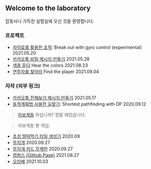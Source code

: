 ## Welcome to the laboratory

잡동사니 가득한 실험실에 오신 것을 환영합니다.

### 프로젝트

* [자이로를 활용한 조작](https://km19809.github.io/gyro/index.html): Break out with gyro control (experimental) 2021.05.20
* [카카오톡 비밀 메시지 만들기](https://km19809.github.io/figlet/index.html) 2021.05.28
* [색을 듣다](https://km19809.github.io/hear-the-colors) Hear the colors 2021.08.23
* [연주자를 찾아라](https://km19809.github.io/find-the-player) Find the player 2021.09.04

### 자작 (외부 링크)

* [카카오톡 전체보기 메시지 만들기](https://svelte.dev/repl/7f4ad0f4e7d84af6bde68a975b93fad3) 2021.05.17
* [동적계획법 사용한 길찾기](https://svelte.dev/repl/efe14de1837d4ec6af34545260c08e3b): Shortest pathfinding with DP 2020.09.12

> [자보게동](https://comic.naver.com/bestChallenge/list.nhn?titleId=734597) 아십니까? 정말 재밌습니다.

> 자보게동 팬 게임:<br>
* [초성 땅따먹기 타일 생성기](https://svelte.dev/repl/950e8906196c43f6ad36dc0ce69dfd88) 2020.09
* [무지개](https://svelte.dev/repl/864d1f42719f4c4188f42b0a6339e003) 2020.09.27
* [무지개 카드 무제한](https://svelte.dev/repl/498d2389ca2546a2866a6f6cfbe265fc) 2020.09.27
* [컴퍼스 (Github Page)](https://km19809.github.io/game-of-compass/index.html) 2021.08.27
* [오리배](https://svelte.dev/repl/70ce73d4da69414b8811285e082aa57a) 2021.10.03

<!--
### Jekyll Themes

Your Pages site will use the layout and styles from the Jekyll theme you have selected in your [repository settings](https://github.com/km19809/km19809.github.io/settings/pages). The name of this theme is saved in the Jekyll `_config.yml` configuration file.

### Support or Contact

Having trouble with Pages? Check out our [documentation](https://docs.github.com/categories/github-pages-basics/) or [contact support](https://support.github.com/contact) and we’ll help you sort it out.-->
